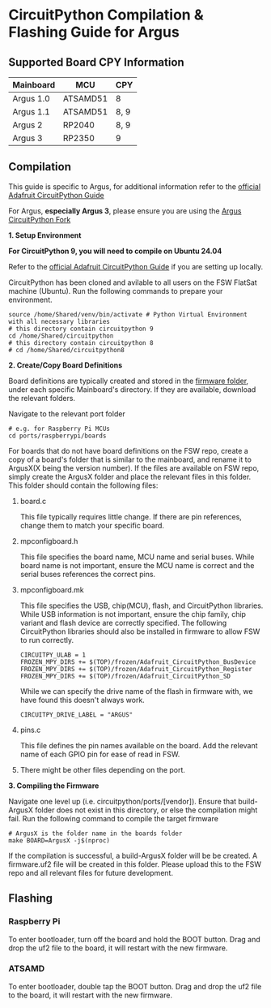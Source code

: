 CircuitPython Compilation & Flashing Guide for Argus
=====
## Supported Board CPY Information
| Mainboard  | MCU | CPY  |
| ------------- | ------------- | ------------- |
| Argus 1.0  | ATSAMD51 | 8 |
| Argus 1.1  | ATSAMD51 | 8, 9 |
| Argus 2  | RP2040 | 8, 9 |
| Argus 3  | RP2350 | 9 |
## Compilation
This guide is specific to Argus, for additional information refer to the [official Adafruit CircuitPython Guide](https://learn.adafruit.com/how-to-add-a-new-board-to-circuitpython/get-setup-to-add-your-board)

For Argus, **especially Argus 3**, please ensure you are using the [Argus CircuitPython Fork](https://github.com/cmu-argus-2/circuitpython)

**1. Setup Environment**

**For CircuitPython 9, you will need to compile on Ubuntu 24.04**

Refer to the [official Adafruit CircuitPython Guide](https://learn.adafruit.com/building-circuitpython/introduction) if you are setting up locally.

CircuitPython has been cloned and avilable to all users on the FSW FlatSat machine (Ubuntu).
Run the following commands to prepare your environment.
```
source /home/Shared/venv/bin/activate # Python Virtual Environment with all necessary libraries
# this directory contain circuitpython 9
cd /home/Shared/circuitpython
# this directory contain circuitpython 8
# cd /home/Shared/circuitpython8
```

**2. Create/Copy Board Definitions**

Board definitions are typically created and stored in the [firmware folder](firmware), under each specific Mainboard's directory. If they are available, download the relevant folders.

Navigate to the relevant port folder
```
# e.g. for Raspberry Pi MCUs
cd ports/raspberrypi/boards
```
For boards that do not have board definitions on the FSW repo, create a copy of a board's folder that is similar to the mainboard, and rename it to ArgusX(X being the version number). If the files are available on FSW repo, simply create the ArgusX folder and place the relevant files in this folder.
This folder should contain the following files:
  1. board.c
     
     This file typically requires little change. If there are pin references, change them to match your specific board.
  2. mpconfigboard.h
     
     This file specifies the board name, MCU name and serial buses. While board name is not important, ensure the MCU name is correct and the serial buses references the correct pins.
  3. mpconfigboard.mk

     This file specifies the USB, chip(MCU), flash, and CircuitPython libraries. While USB information is not important, ensure the chip family, chip variant and flash device are correctly specified. The following CircuitPython libraries should also be installed in firmware to allow FSW to run correctly.
     ```
     CIRCUITPY_ULAB = 1
     FROZEN_MPY_DIRS += $(TOP)/frozen/Adafruit_CircuitPython_BusDevice
     FROZEN_MPY_DIRS += $(TOP)/frozen/Adafruit_CircuitPython_Register
     FROZEN_MPY_DIRS += $(TOP)/frozen/Adafruit_CircuitPython_SD
     ```
     While we can specify the drive name of the flash in firmware with, we have found this doesn't always work.
     ```
     CIRCUITPY_DRIVE_LABEL = "ARGUS"
     ```
  4. pins.c
   
     This file defines the pin names available on the board. Add the relevant name of each GPIO pin for ease of read in FSW.  
  5. There might be other files depending on the port.

**3. Compiling the Firmware**

Navigate one level up (i.e. circuitpython/ports/[vendor]).
Ensure that build-ArgusX folder does not exist in this directory, or else the compilation might fail.
Run the following command to compile the target firmware
```
# ArgusX is the folder name in the boards folder
make BOARD=ArgusX -j$(nproc)
```
If the compilation is successful, a build-ArgusX folder will be be created. A firmware.uf2 file will be created in this folder. Please upload this to the FSW repo and all relevant files for future development.

## Flashing

### Raspberry Pi
To enter bootloader, turn off the board and hold the BOOT button. Drag and drop the uf2 file to the board, it will restart with the new firmware.

### ATSAMD

To enter bootloader, double tap the BOOT button. Drag and drop the uf2 file to the board, it will restart with the new firmware.



